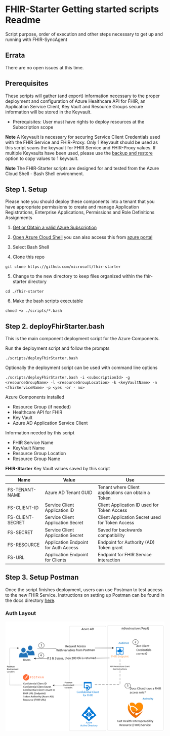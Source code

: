 # FHIR-Starter Getting started scripts Readme
Script purpose, order of execution and other steps necessary to get up and running with FHIR-SyncAgent

## Errata 
There are no open issues at this time. 

## Prerequisites 

These scripts will gather (and export) information necessary to the proper deployment and configuration of Azure Healthcare API for FHIR, an Application Service Client, Key Vault and Resource Groups secure information will be stored in the Keyvault.  
 - Prerequisites:  User must have rights to deploy resources at the Subscription scope 

__Note__
A Keyvault is necessary for securing Service Client Credentials used with the FHIR Service and FHIR-Proxy.  Only 1 Keyvault should be used as this script scans the keyvault for FHIR Service and FHIR-Proxy values. If multiple Keyvaults have been used, please use the [backup and restore](https://docs.microsoft.com/en-us/azure/key-vault/general/backup?tabs=azure-cli) option to copy values to 1 keyvault.

__Note__ 
The FHIR-Starter scripts are designed for and tested from the Azure Cloud Shell - Bash Shell environment.


## Step 1. Setup 
Please note you should deploy these components into a tenant that you have appropriate permissions to create and manage Application Registrations, Enterprise Applications, Permissions and Role Definitions Assignments

1. [Get or Obtain a valid Azure Subscription](https://azure.microsoft.com/en-us/free/)

2. [Open Azure Cloud Shell](https://shell.azure.com) you can also access this from [azure portal](https://portal.azure.com)

3. Select Bash Shell 

4. Clone this repo 
```azurecli
git clone https://github.com/microsoft/fhir-starter
```
5. Change to the new directory to keep files organized within the fhir-starter directory
```azurecli
cd ./fhir-starter
```
6. Make the bash scripts executable
```azurecli
chmod +x ./scripts/*.bash
``` 

## Step 2.  deployFhirStarter.bash
This is the main component deployment script for the Azure Components.    

Run the deployment script and follow the prompts
```azurecli
./scripts/deployFhirStarter.bash 
```

Optionally the deployment script can be used with command line options 
```azurecli
./scripts/deployFhirStarter.bash -i <subscriptionId> -g <resourceGroupName> -l <resourceGroupLocation> -k <keyVaultName> -n <fhirServiceName> -p <yes -or - no>
```

Azure Components installed 
 - Resource Group (if needed)
 - Healthcare API for FHIR 
 - Key Vault 
 - Azure AD Application Service Client 

Information needed by this script 
 - FHIR Service Name
 - KeyVault Name 
 - Resource Group Location 
 - Resource Group Name 

__FHIR-Starter__ Key Vault values saved by this script 

Name              | Value                                | Use             
------------------|--------------------------------------|---------------------------------
FS-TENANT-NAME    | Azure AD Tenant GUID                 | Tenant where Client applications can obtain a Token 
FS-CLIENT-ID      | Service Client Application ID        | Client Application ID used for Token Access  
FS-CLIENT-SECRET  | Service Client Application Secret    | Client Application Secret used for Token Access                    
FS-SECRET         | Service Client Application Secret    | Saved for backwards compatibility  
FS-RESOURCE       | Application Endpoint for Auth Access | Endpoint for Authority (AD) Token grant  
FS-URL            | Application Endpoint for Clients     | Endpoint for FHIR Service interaction 



## Step 3.  Setup Postman
Once the script finishes deployment, users can use Postman to test access to the new FHIR Service.  Instructions on setting up Postman can be found in the docs directory [here](../docs/postman.md).

### Auth Layout

![auth](../docs/images/architecture/starter_auth.png)